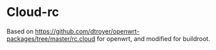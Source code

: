 # Cloud-rc

Based on https://github.com/dtroyer/openwrt-packages/tree/master/rc.cloud for openwrt, and modified for buildroot.
